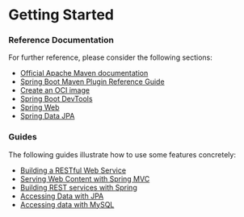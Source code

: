 # Getting Started

### Reference Documentation
For further reference, please consider the following sections:

* [Official Apache Maven documentation](https://maven.apache.org/guides/index.html)
* [Spring Boot Maven Plugin Reference Guide](https://docs.spring.io/spring-boot/docs/3.0.0-M3/maven-plugin/reference/html/)
* [Create an OCI image](https://docs.spring.io/spring-boot/docs/3.0.0-M3/maven-plugin/reference/html/#build-image)
* [Spring Boot DevTools](https://docs.spring.io/spring-boot/docs/3.0.0-M3/reference/htmlsingle/#using-boot-devtools)
* [Spring Web](https://docs.spring.io/spring-boot/docs/3.0.0-M3/reference/htmlsingle/#boot-features-developing-web-applications)
* [Spring Data JPA](https://docs.spring.io/spring-boot/docs/3.0.0-M3/reference/htmlsingle/#boot-features-jpa-and-spring-data)

### Guides
The following guides illustrate how to use some features concretely:

* [Building a RESTful Web Service](https://spring.io/guides/gs/rest-service/)
* [Serving Web Content with Spring MVC](https://spring.io/guides/gs/serving-web-content/)
* [Building REST services with Spring](https://spring.io/guides/tutorials/bookmarks/)
* [Accessing Data with JPA](https://spring.io/guides/gs/accessing-data-jpa/)
* [Accessing data with MySQL](https://spring.io/guides/gs/accessing-data-mysql/)

